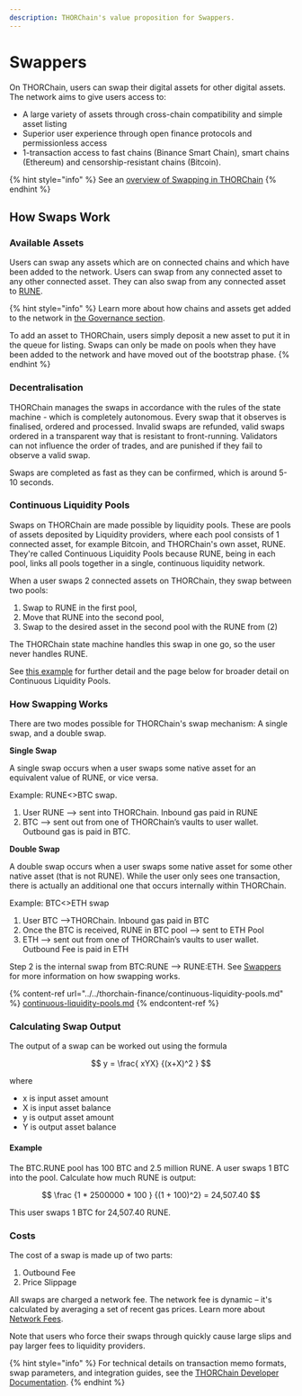 ```yaml
---
description: THORChain's value proposition for Swappers.
---
```


# Swappers

On THORChain, users can swap their digital assets for other digital assets. The network aims to give users access to:

- A large variety of assets through cross-chain compatibility and simple asset listing
- Superior user experience through open finance protocols and permissionless access
- 1-transaction access to fast chains (Binance Smart Chain), smart chains (Ethereum) and censorship-resistant chains (Bitcoin).

{% hint style="info" %}
See an [overview of Swapping in THORChain](../#how-swapping-works)
{% endhint %}

## How Swaps Work

### Available Assets

Users can swap any assets which are on connected chains and which have been added to the network. Users can swap from any connected asset to any other connected asset. They can also swap from any connected asset to [RUNE](../rune.md).

{% hint style="info" %}
Learn more about how chains and assets get added to the network in [the Governance section](../../how-it-works/governance.md).

To add an asset to THORChain, users simply deposit a new asset to put it in the queue for listing. Swaps can only be made on pools when they have been added to the network and have moved out of the bootstrap phase.
{% endhint %}

### Decentralisation

THORChain manages the swaps in accordance with the rules of the state machine - which is completely autonomous. Every swap that it observes is finalised, ordered and processed. Invalid swaps are refunded, valid swaps ordered in a transparent way that is resistant to front-running. Validators can not influence the order of trades, and are punished if they fail to observe a valid swap.

Swaps are completed as fast as they can be confirmed, which is around 5-10 seconds.

### Continuous Liquidity Pools

Swaps on THORChain are made possible by liquidity pools. These are pools of assets deposited by Liquidity providers, where each pool consists of 1 connected asset, for example Bitcoin, and THORChain's own asset, RUNE. They're called Continuous Liquidity Pools because RUNE, being in each pool, links all pools together in a single, continuous liquidity network.

When a user swaps 2 connected assets on THORChain, they swap between two pools:

1. Swap to RUNE in the first pool,
2. Move that RUNE into the second pool,
3. Swap to the desired asset in the second pool with the RUNE from (2)

The THORChain state machine handles this swap in one go, so the user never handles RUNE.

See [this example](swapping.md#example) for further detail and the page below for broader detail on Continuous Liquidity Pools.

### **How Swapping Works**

There are two modes possible for THORChain's swap mechanism: A single swap, and a double swap.

**Single Swap**&#x20;

A single swap occurs when a user swaps some native asset for an equivalent value of RUNE, or vice versa.&#x20;

Example: RUNE<>BTC swap.&#x20;

1. User RUNE —> sent into THORChain. Inbound gas paid in RUNE
2. BTC —> sent out from one of THORChain’s vaults to user wallet. Outbound gas is paid in BTC.

**Double Swap**

A double swap occurs when a user swaps some native asset for some other native asset (that is not RUNE). While the user only sees one transaction, there is actually an additional one that occurs internally within THORChain.

Example: BTC<>ETH swap

1. User BTC —>THORChain. Inbound gas paid in BTC
2. Once the BTC is received, RUNE in BTC pool —> sent to ETH Pool
3. ETH —> sent out from one of THORChain’s vaults to user wallet. Outbound Fee is paid in ETH

Step 2 is the internal swap from BTC:RUNE —> RUNE:ETH. See [Swappers](swapping.md#how-swaps-work) for more information on how swapping works.

{% content-ref url="../../thorchain-finance/continuous-liquidity-pools.md" %}
[continuous-liquidity-pools.md](../../thorchain-finance/continuous-liquidity-pools.md)
{% endcontent-ref %}

### Calculating Swap Output

The output of a swap can be worked out using the formula

$$
y = \frac{ xYX} {(x+X)^2 }
$$

where

- x is input asset amount
- X is input asset balance
- y is output asset amount
- Y is output asset balance

#### Example

The BTC.RUNE pool has 100 BTC and 2.5 million RUNE. A user swaps 1 BTC into the pool. Calculate how much RUNE is output:

$$
\frac {1 * 2500000 * 100 } {(1 + 100)^2} = 24,507.40
$$

This user swaps 1 BTC for 24,507.40 RUNE.

### Costs

The cost of a swap is made up of two parts:

1. Outbound Fee
2. Price Slippage

All swaps are charged a network fee. The network fee is dynamic – it's calculated by averaging a set of recent gas prices. Learn more about [Network Fees](../../how-it-works/fees.md#network-fee).

Note that users who force their swaps through quickly cause large slips and pay larger fees to liquidity providers.

{% hint style="info" %}
For technical details on transaction memo formats, swap parameters, and integration guides, see the [THORChain Developer Documentation](https://dev.thorchain.org/).
{% endhint %}
